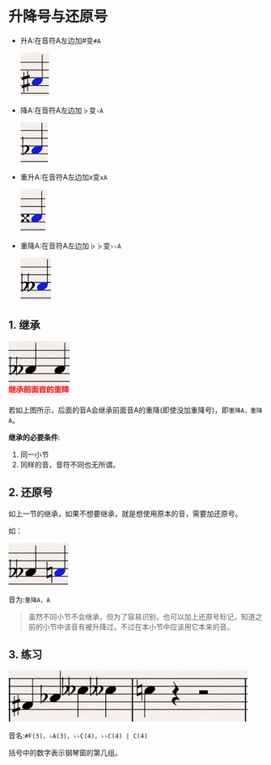 # 升降号与还原号

* 升A:在音符A左边加#变`#A`
  
  ![](media/1.png)
* 降A:在音符A左边加♭变`♭A`
  
  ![](media/2.png)
* 重升A:在音符A左边加x变`xA`
  
  ![](media/3.png)
* 重降A:在音符A左边加♭♭变`♭♭A`
  
  ![](media/4.png)

## 1. 继承

![](media/5.png)

若如上图所示，后面的音A会继承前面音A的重降(即使没加重降号)，即`重降A，重降A`。

**继承的必要条件**:
1. 同一小节
2. 同样的音，音符不同也无所谓。

## 2. 还原号

如上一节的继承，如果不想要继承，就是想使用原本的音，需要加还原号。

如：

![](media/6.png)

音为:`重降A，A`

>虽然不同小节不会继承，但为了容易识别，也可以加上还原号标记，知道之前的小节中该音有被升降过，不过在本小节中应该用它本来的音。

## 3. 练习

![](media/7.png)

音名:`#F(3)，♭A(3)，♭♭C(4)，♭♭C(4) | C(4)`

括号中的数字表示钢琴窗的第几组。